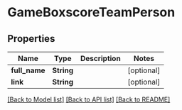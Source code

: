 # GameBoxscoreTeamPerson

## Properties

Name | Type | Description | Notes
------------ | ------------- | ------------- | -------------
**full_name** | **String** |  | [optional] 
**link** | **String** |  | [optional] 

[[Back to Model list]](../README.md#documentation-for-models) [[Back to API list]](../README.md#documentation-for-api-endpoints) [[Back to README]](../README.md)



